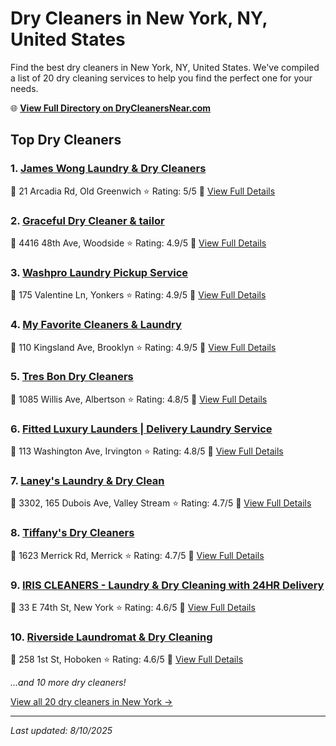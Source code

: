 # Dry Cleaners in New York, NY, United States

Find the best dry cleaners in New York, NY, United States. We've compiled a list of 20 dry cleaning services to help you find the perfect one for your needs.

🌐 **[View Full Directory on DryCleanersNear.com](https://drycleanersnear.com/city/US/NY/New%20York)**

## Top Dry Cleaners

### 1. [James Wong Laundry & Dry Cleaners](https://drycleanersnear.com/dryCleaner/685e4a1230dc6493c503ee7d/james-wong-laundry-dry-cleaners)
📍 21 Arcadia Rd, Old Greenwich
⭐ Rating: 5/5
🔗 [View Full Details](https://drycleanersnear.com/dryCleaner/685e4a1230dc6493c503ee7d/james-wong-laundry-dry-cleaners)

### 2. [Graceful Dry Cleaner & tailor](https://drycleanersnear.com/dryCleaner/685e4a0f30dc6493c503ee5d/graceful-dry-cleaner-tailor)
📍 4416 48th Ave, Woodside
⭐ Rating: 4.9/5
🔗 [View Full Details](https://drycleanersnear.com/dryCleaner/685e4a0f30dc6493c503ee5d/graceful-dry-cleaner-tailor)

### 3. [Washpro Laundry Pickup Service](https://drycleanersnear.com/dryCleaner/685e4a1030dc6493c503ee65/washpro-laundry-pickup-service)
📍 175 Valentine Ln, Yonkers
⭐ Rating: 4.9/5
🔗 [View Full Details](https://drycleanersnear.com/dryCleaner/685e4a1030dc6493c503ee65/washpro-laundry-pickup-service)

### 4. [My Favorite Cleaners & Laundry](https://drycleanersnear.com/dryCleaner/685e4a1130dc6493c503ee6d/my-favorite-cleaners-laundry)
📍 110 Kingsland Ave, Brooklyn
⭐ Rating: 4.9/5
🔗 [View Full Details](https://drycleanersnear.com/dryCleaner/685e4a1130dc6493c503ee6d/my-favorite-cleaners-laundry)

### 5. [Tres Bon Dry Cleaners](https://drycleanersnear.com/dryCleaner/685e4a0f30dc6493c503ee55/tres-bon-dry-cleaners)
📍 1085 Willis Ave, Albertson
⭐ Rating: 4.8/5
🔗 [View Full Details](https://drycleanersnear.com/dryCleaner/685e4a0f30dc6493c503ee55/tres-bon-dry-cleaners)

### 6. [Fitted Luxury Launders | Delivery Laundry Service](https://drycleanersnear.com/dryCleaner/685e4a1230dc6493c503ee85/fitted-luxury-launders-delivery-laundry-service)
📍 113 Washington Ave, Irvington
⭐ Rating: 4.8/5
🔗 [View Full Details](https://drycleanersnear.com/dryCleaner/685e4a1230dc6493c503ee85/fitted-luxury-launders-delivery-laundry-service)

### 7. [Laney's Laundry & Dry Clean](https://drycleanersnear.com/dryCleaner/685e4a0d30dc6493c503ee41/laney-s-laundry-dry-clean)
📍 3302, 165 Dubois Ave, Valley Stream
⭐ Rating: 4.7/5
🔗 [View Full Details](https://drycleanersnear.com/dryCleaner/685e4a0d30dc6493c503ee41/laney-s-laundry-dry-clean)

### 8. [Tiffany's Dry Cleaners](https://drycleanersnear.com/dryCleaner/685e4a1330dc6493c503ee89/tiffany-s-dry-cleaners)
📍 1623 Merrick Rd, Merrick
⭐ Rating: 4.7/5
🔗 [View Full Details](https://drycleanersnear.com/dryCleaner/685e4a1330dc6493c503ee89/tiffany-s-dry-cleaners)

### 9. [IRIS CLEANERS - Laundry & Dry Cleaning with 24HR Delivery](https://drycleanersnear.com/dryCleaner/685e4a0e30dc6493c503ee49/iris-cleaners-laundry-dry-cleaning-with-24hr-delivery)
📍 33 E 74th St, New York
⭐ Rating: 4.6/5
🔗 [View Full Details](https://drycleanersnear.com/dryCleaner/685e4a0e30dc6493c503ee49/iris-cleaners-laundry-dry-cleaning-with-24hr-delivery)

### 10. [Riverside Laundromat & Dry Cleaning](https://drycleanersnear.com/dryCleaner/685e4a1130dc6493c503ee75/riverside-laundromat-dry-cleaning)
📍 258 1st St, Hoboken
⭐ Rating: 4.6/5
🔗 [View Full Details](https://drycleanersnear.com/dryCleaner/685e4a1130dc6493c503ee75/riverside-laundromat-dry-cleaning)


*...and 10 more dry cleaners!*

[View all 20 dry cleaners in New York →](https://drycleanersnear.com/city/US/NY/New%20York)

---

*Last updated: 8/10/2025*
